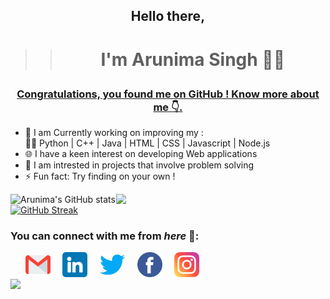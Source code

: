## <p align="center">Hello there,</p>
>> # <p align="center">I'm Arunima Singh 🙋‍♀️</p>

### <p align="center"> <u>Congratulations, you found me on GitHub ! Know more about me 👇. </u></p>

 - 👋 I am Currently working on improving my :<br>
  👩‍💻 Python   |  C++   |  Java  |   HTML  |   CSS   |   Javascript  |  Node.js
 - 🌐 I have a keen interest on developing Web applications 
 - 💭 I am intrested in projects that involve problem solving
 - ⚡ Fun fact: Try finding on your own !
 

![Arunima's GitHub stats](https://github-readme-stats.vercel.app/api?username=arunima14&show_icons=true&theme=radical&count_private=true&hide_border=true&title_color=FC6401&icon_color=7F1DA2&bg_color=0D111700)
<img align="right" src="https://github-readme-stats.vercel.app/api/top-langs/?username=arunima14&theme=radical&title_color=F16707&hide_border=true" width="335px" data-canonical->
[![GitHub Streak](http://github-readme-streak-stats.herokuapp.com?user=arunima14&hide_border=true&background=0D111700&border=943BDD00&fire=CB0044&sideNums=FC6401&currStreakLabel=ff96e6e&currStreakNum=E7E7E7FF&sideLabels=EFEFE6&dates=4F5D78&stroke=7F1DA2)](https://git.io/streak-stats)
<br>
<!-- <img align="right" src="https://komarev.com/ghpvc/?username=your-github-arunima14&style=flat-square&color=232323">
<hr> -->


### You can connect with me from _here_ 📧:
&nbsp;&nbsp;&nbsp;&nbsp;&nbsp;
[<img height=40 width=40 align="centre" alt="Mail me" src="gmail.png">](mailto:arunmaforwork@gmail.com) &nbsp;&nbsp;&nbsp;
[<img height=40 width=40 align="centre" alt="Connect on LinkedIn" src="linkedin.png">](https://www.linkedin.com/in/arunima-singh-56a726209/) &nbsp;&nbsp;&nbsp;
[<img height=40 width=40 align="centre" alt="Visit my Twitter Profile" src="twitter.png">](https://twitter.com/Arunima26728410) &nbsp;&nbsp;&nbsp;
[<img height=40 width=40 align="centre" alt="Visit my Facebook Profile" src="facebook.png">](https://www.facebook.com/arunima.singh.98837/) &nbsp;&nbsp;&nbsp;
[<img height=40 width=40 align="centre" alt="Visit my Instagram Profile" src="instagram.png">](https://www.instagram.com/_arunima14_/) &nbsp;&nbsp;&nbsp;
<br>
![](https://raw.githubusercontent.com/halfrost/halfrost/master/icons/header_.png)
